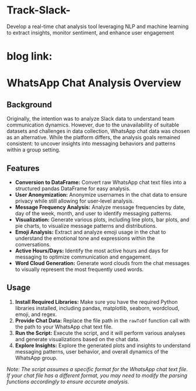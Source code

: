 # Track-Slack-
Develop a real-time chat analysis tool leveraging NLP and machine learning to extract insights, monitor sentiment, and enhance user engagement

# blog link: 

# WhatsApp Chat Analysis Overview

## Background
Originally, the intention was to analyze Slack data to understand team communication dynamics. However, due to the unavailability of suitable datasets and challenges in data collection, WhatsApp chat data was chosen as an alternative. While the platform differs, the analysis goals remained consistent: to uncover insights into messaging behaviors and patterns within a group setting.

## Features
- **Conversion to DataFrame:** Convert raw WhatsApp chat text files into a structured pandas DataFrame for easy analysis.
- **User Anonymization:** Anonymize usernames in the chat data to ensure privacy while still allowing for user-level analysis.
- **Message Frequency Analysis:** Analyze message frequencies by date, day of the week, month, and user to identify messaging patterns.
- **Visualization:** Generate various plots, including line plots, bar plots, and pie charts, to visualize message patterns and distributions.
- **Emoji Analysis:** Extract and analyze emoji usage in the chat to understand the emotional tone and expressions within the conversations.
- **Active Hours/Days:** Identify the most active hours and days for messaging to optimize communication and engagement.
- **Word Cloud Generation:** Generate word clouds from the chat messages to visually represent the most frequently used words.

## Usage
1. **Install Required Libraries:** Make sure you have the required Python libraries installed, including pandas, matplotlib, seaborn, wordcloud, emoji, and regex.
2. **Provide Chat Data:** Replace the file path in the `rawToDf` function call with the path to your WhatsApp chat text file.
3. **Run the Script:** Execute the script, and it will perform various analyses and generate visualizations based on the chat data.
4. **Explore Insights:** Explore the generated plots and insights to understand messaging patterns, user behavior, and overall dynamics of the WhatsApp group.

*Note: The script assumes a specific format for the WhatsApp chat text file. If your chat file has a different format, you may need to modify the parsing functions accordingly to ensure accurate analysis.*

